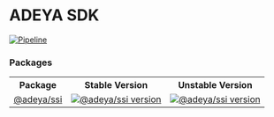 # ADEYA SDK

[![Pipeline](https://github.com/credebl/mobile-sdk/actions/workflows/pipeline.yaml/badge.svg?branch=main)](https://github.com/credebl/mobile-sdk/actions/workflows/pipeline.yaml)

### Packages

<table>
  <tr>
    <th><b>Package</b></th>
    <th><b>Stable Version</b></th>
    <th><b>Unstable Version</b></th>
  </tr>
  <tr>
    <td><a href="https://github.com/credebl/mobile-sdk/tree/main/packages/ssi">@adeya/ssi</a></td>
    <td>
      <a href="https://npmjs.com/package/@adeya/ssi">
        <img alt="@adeya/ssi version" src="https://img.shields.io/npm/v/@adeya/ssi.svg"/>
      </a>
    </td>
    <td>
      <a href="https://npmjs.com/package/@adeya/ssi">
        <img alt="@adeya/ssi version" src="https://img.shields.io/npm/v/@adeya/ssi/alpha.svg"/>
      </a>
    </td>
  </tr>
</table>
